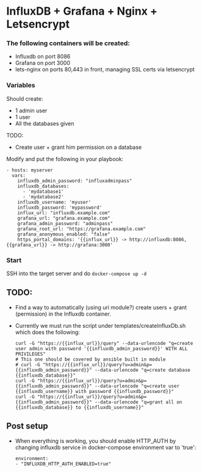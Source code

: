 InfluxDB + Grafana + Nginx + Letsencrypt
=========

### The following containers will be created:

* Influxdb on port 8086
* Grafana on port 3000
* lets-nginx on ports 80,443 in front, managing SSL certs via letsencrypt


### Variables

Should create:

* 1 admin user
* 1 user
* All the databases given

TODO:

* Create user + grant him permission on a database

Modify and put the following in your playbook:

    - hosts: myserver
      vars:
        influxdb_admin_password: "influxadminpass"
        influxdb_databases:
          - 'mydatabase1'
          - 'mydatabase2'
        influxdb_username: 'myuser'
        influxdb_password: 'mypassword'
        influx_url: "influxdb.example.com"
        grafana_url: "grafana.example.com"
        grafana_admin_password: "adminpass"
        grafana_root_url: "https://grafana.example.com"
        grafana_anonymous_enabled: "false"
        https_portal_domains: '{{influx_url}} -> http://influxdb:8086, {{grafana_url}} -> http://grafana:3000'

### Start

SSH into the target server and do `docker-compose up -d`


## TODO:

* Find a way to automatically (using uri module?) create users + grant (permission) in the Influxdb container.

* Currently we must run the script under templates/createInfluxDb.sh which does the following:

      curl -G "https://{{influx_url}}/query" --data-urlencode "q=create user admin with password '{{influxdb_admin_password}}' WITH ALL PRIVILEGES"
      # This one should be covered by ansible built in module
      # curl -G "https://{{influx_url}}/query?u=admin&p={{influxdb_admin_password}}" --data-urlencode "q=create database {{influxdb_database}}"
      curl -G "https://{{influx_url}}/query?u=admin&p={{influxdb_admin_password}}" --data-urlencode "q=create user {{influxdb_username}} with password {{influxdb_password}}"
      curl -G "https://{{influx_url}}/query?u=admin&p={{influxdb_admin_password}}" --data-urlencode "q=grant all on {{influxdb_database}} to {{influxdb_username}}"


## Post setup

* When everything is working, you should enable HTTP_AUTH by changing influxdb service in docker-compose environment var to 'true':

      environment:
      - "INFLUXDB_HTTP_AUTH_ENABLED=true"

